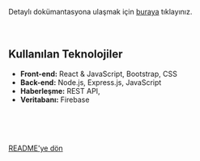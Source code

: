 Detaylı dokümantasyona ulaşmak için [buraya](https://alis-organization-46.gitbook.io/todoapp) tıklayınız.
<br/>
<br/>
<br/>

## Kullanılan Teknolojiler
 - **Front-end:** React & JavaScript, Bootstrap, CSS
 - **Back-end:** Node.js, Express.js, JavaScript
 - **Haberleşme:** REST API,
 - **Veritabanı:** Firebase



<br/>
<br/>
<br/>


[README'ye dön](../README.md) 
